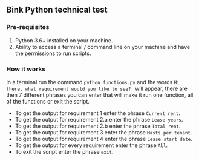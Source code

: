 ## Bink Python technical test

### Pre-requisites
1. Python 3.6+ installed on your machine.
2. Ability to access a terminal / command line on your machine and have the permissions to run scripts.

### How it works
In a terminal run the command `python functions.py` and the words `Hi there, what requirement would you like to see? `
will appear, there are then 7 different phrases you can enter that will make it run one function, all of the functions or exit the script.

* To get the output for requirement 1 enter the phrase `Current rent`.
* To get the output for requirement 2.a enter the phrase `Lease years`.
* To get the output for requirement 2.b enter the phrase `Total rent`.
* To get the output for requirement 3 enter the phrase `Masts per tenant`.
* To get the output for requirement 4 enter the phrase `Lease start date`.
* To get the output for every requirement enter the phrase `All`.
* To exit the script enter the phrase `exit`.
